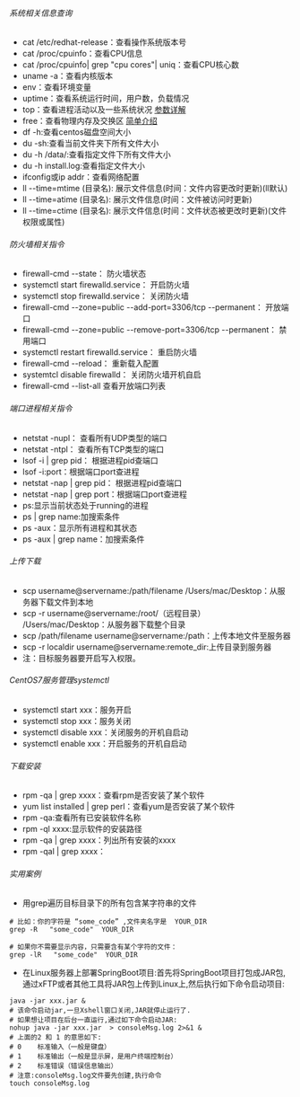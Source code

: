 ###### 系统相关信息查询
- cat /etc/redhat-release：查看操作系统版本号
- cat /proc/cpuinfo：查看CPU信息
- cat /proc/cpuinfo| grep "cpu cores"| uniq：查看CPU核心数
- uname -a：查看内核版本
- env：查看环境变量
- uptime：查看系统运行时间，用户数，负载情况
- top：查看进程活动以及一些系统状况 [参数详解](https://blog.csdn.net/ai2000ai/article/details/79786459)
- free：查看物理内存及交换区 [简单介绍](https://blog.csdn.net/zwan0518/article/details/12059213)
- df -h:查看centos磁盘空间大小
- du -sh:查看当前文件夹下所有文件大小
- du -h /data/:查看指定文件下所有文件大小
- du -h install.log:查看指定文件大小
- ifconfig或ip addr：查看网络配置
- ll --time=mtime (目录名): 展示文件信息(时间：文件内容更改时更新)(ll默认)
- ll --time=atime (目录名): 展示文件信息(时间：文件被访问时更新)
- ll --time=ctime (目录名): 展示文件信息(时间：文件状态被更改时更新)(文件权限或属性)
###### 防火墙相关指令
- firewall-cmd --state： 防火墙状态
- systemctl start firewalld.service：  开启防火墙
- systemctl stop firewalld.service：  关闭防火墙
- firewall-cmd --zone=public --add-port=3306/tcp --permanent：  开放端口
- firewall-cmd --zone=public --remove-port=3306/tcp --permanent：  禁用端口
- systemctl restart firewalld.service：  重启防火墙
- firewall-cmd --reload：   重新载入配置
- systemtcl disable firewalld： 关闭防火墙开机自启
- firewall-cmd --list-all  查看开放端口列表
###### 端口进程相关指令
- netstat -nupl： 查看所有UDP类型的端口
- netstat -ntpl： 查看所有TCP类型的端口
- lsof -i | grep pid： 根据进程pid查端口
- lsof  -i:port：根据端口port查进程
- netstat -nap | grep pid： 根据进程pid查端口
- netstat -nap | grep port：根据端口port查进程
- ps:显示当前状态处于running的进程
- ps | grep name:加搜索条件
- ps -aux：显示所有进程和其状态
- ps -aux | grep name：加搜索条件
###### 上传下载
- scp username@servername:/path/filename /Users/mac/Desktop：从服务器下载文件到本地
- scp -r username@servername:/root/（远程目录） /Users/mac/Desktop：从服务器下载整个目录
- scp /path/filename username@servername:/path：上传本地文件至服务器
- scp -r localdir username@servername:remote_dir:上传目录到服务器
- 注：目标服务器要开启写入权限。
###### CentOS7服务管理systemctl
- systemctl start xxx：服务开启
- systemctl stop xxx：服务关闭
- systemctl disable xxx：关闭服务的开机自启动
- systemctl enable xxx：开启服务的开机自启动
###### 下载安装
- rpm -qa | grep xxxx：查看rpm是否安装了某个软件
- yum list installed | grep perl：查看yum是否安装了某个软件
- rpm -qa:查看所有已安装软件名称
- rpm -ql xxxx:显示软件的安装路径
- rpm -qa | grep xxxx：列出所有安装的xxxx
- rpm -qal | grep xxxx：
###### 实用案例
- 用grep遍历目标目录下的所有包含某字符串的文件
```
# 比如：你的字符是 “some_code” ,文件夹名字是  YOUR_DIR
grep -R   "some_code"  YOUR_DIR
 
# 如果你不需要显示内容，只需要含有某个字符的文件： 
grep -lR   "some_code"  YOUR_DIR
```
- 在Linux服务器上部署SpringBoot项目:首先将SpringBoot项目打包成JAR包,通过xFTP或者其他工具将JAR包上传到Linux上,然后执行如下命令启动项目:
```
java -jar xxx.jar &
# 该命令启动jar,一旦Xshell窗口关闭,JAR就停止运行了.
# 如果想让项目在后台一直运行,通过如下命令启动JAR:
nohup java -jar xxx.jar  > consoleMsg.log 2>&1 &
# 上面的2 和 1 的意思如下:
# 0    标准输入（一般是键盘）
# 1    标准输出（一般是显示屏，是用户终端控制台）
# 2    标准错误（错误信息输出）
# 注意:consoleMsg.log文件要先创建,执行命令
touch consoleMsg.log
```
